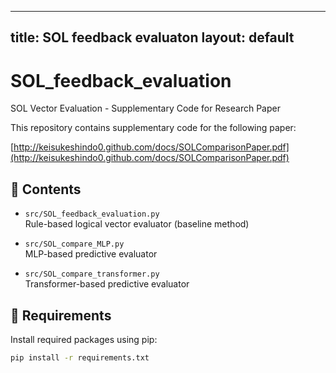 
---
title: SOL feedback evaluaton
layout: default
---

# SOL_feedback_evaluation

SOL Vector Evaluation - Supplementary Code for Research Paper

This repository contains supplementary code for the following paper:

[http://keisukeshindo0.github.com/docs/SOLComparisonPaper.pdf](http://keisukeshindo0.github.com/docs/SOLComparisonPaper.pdf)

## 📁 Contents

- `src/SOL_feedback_evaluation.py`  
  Rule-based logical vector evaluator (baseline method)

- `src/SOL_compare_MLP.py`  
  MLP-based predictive evaluator

- `src/SOL_compare_transformer.py`  
  Transformer-based predictive evaluator

## 🔧 Requirements

Install required packages using pip:

```bash
pip install -r requirements.txt

